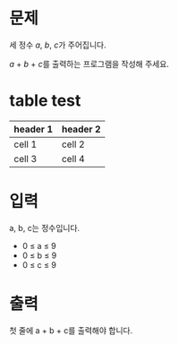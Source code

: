 <script type="text/javascript" 
src="https://cdn.mathjax.org/mathjax/latest/MathJax.js?config=TeX-AMS_HTML">
</script>

# 문제

세 정수 $a$, $b$, $c$가 주어집니다.

$a$ + $b$ + $c$를 출력하는 프로그램을 작성해 주세요.

# table test

| header 1 | header 2 |
| -------- | -------- |
| cell 1   | cell 2   |
| cell 3   | cell 4   |

# 입력

a, b, c는 정수입니다.

* 0 ≤ a ≤ 9
* 0 ≤ b ≤ 9
* 0 ≤ c ≤ 9

# 출력

첫 줄에 a + b + c를 출력해야 합니다.
